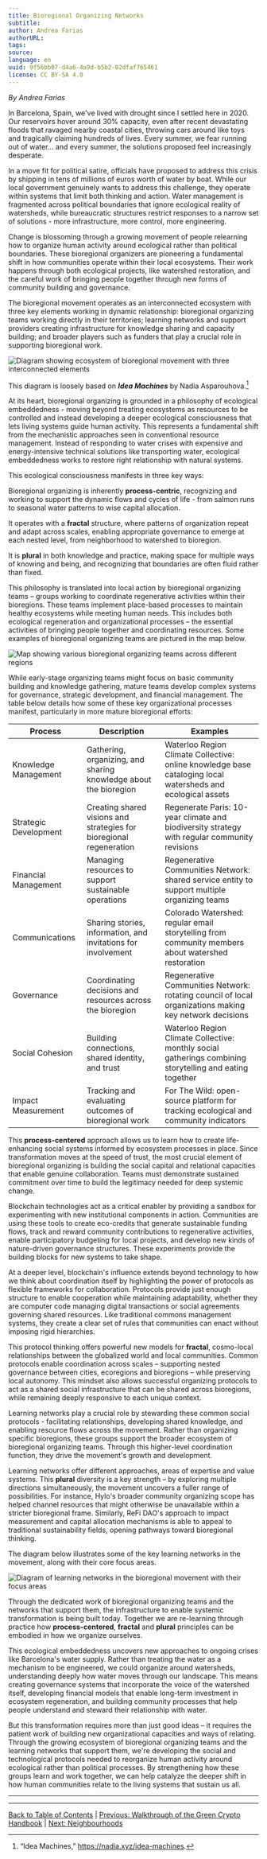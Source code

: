 ```yaml
---
title: Bioregional Organizing Networks
subtitle: 
author: Andrea Farias
authorURL: 
tags: 
source: 
language: en
uuid: 9f56bb07-d4a6-4a9d-b5b2-02dfaf765461
license: CC BY-SA 4.0
---
```

_By Andrea Farias_

In Barcelona, Spain, we've lived with drought since I settled here in 2020. Our reservoirs hover around 30% capacity, even after recent devastating floods that ravaged nearby coastal cities, throwing cars around like toys and tragically claiming hundreds of lives. Every summer, we fear running out of water... and every summer, the solutions proposed feel increasingly desperate.

In a move fit for political satire, officials have proposed to address this crisis by shipping in tens of millions of euros worth of water by boat. While our local government genuinely wants to address this challenge, they operate within systems that limit both thinking and action. Water management is fragmented across political boundaries that ignore ecological reality of watersheds, while bureaucratic structures restrict responses to a narrow set of solutions - more infrastructure, more control, more engineering.

Change is blossoming through a growing movement of people relearning how to organize human activity around ecological rather than political boundaries. These bioregional organizers are pioneering a fundamental shift in how communities operate within their local ecosystems. Their work happens through both ecological projects, like watershed restoration, and the careful work of bringing people together through new forms of community building and governance.

The bioregional movement operates as an interconnected ecosystem with three key elements working in dynamic relationship: bioregional organizing teams working directly in their territories; learning networks and support providers creating infrastructure for knowledge sharing and capacity building; and broader players such as funders that play a crucial role in supporting bioregional work.

![Diagram showing ecosystem of bioregional movement with three interconnected elements](https://i.imgur.com/yyyyyyy.png)

This diagram is loosely based on ***Idea Machines*** by Nadia Asparouhova.[^1]

At its heart, bioregional organizing is grounded in a philosophy of ecological embeddedness - moving beyond treating ecosystems as resources to be controlled and instead developing a deeper ecological consciousness that lets living systems guide human activity. This represents a fundamental shift from the mechanistic approaches seen in conventional resource management. Instead of responding to water crises with expensive and energy-intensive technical solutions like transporting water, ecological embeddedness works to restore right relationship with natural systems.

This ecological consciousness manifests in three key ways:

Bioregional organizing is inherently **process-centric**, recognizing and working to support the dynamic flows and cycles of life - from salmon runs to seasonal water patterns to wise capital allocation.

It operates with a **fractal** structure, where patterns of organization repeat and adapt across scales, enabling appropriate governance to emerge at each nested level, from neighborhood to watershed to bioregion.

It is **plural** in both knowledge and practice, making space for multiple ways of knowing and being, and recognizing that boundaries are often fluid rather than fixed.

This philosophy is translated into local action by bioregional organizing teams – groups working to coordinate regenerative activities within their bioregions. These teams implement place-based processes to maintain healthy ecosystems while meeting human needs. This includes both ecological regeneration and organizational processes – the essential activities of bringing people together and coordinating resources. Some examples of bioregional organizing teams are pictured in the map below.

![Map showing various bioregional organizing teams across different regions](https://i.imgur.com/zzzzzzz.png)

While early-stage organizing teams might focus on basic community building and knowledge gathering, mature teams develop complex systems for governance, strategic development, and financial management. The table below details how some of these key organizational processes manifest, particularly in more mature bioregional efforts:

|Process|Description|Examples|
|---|---|---|
|Knowledge Management|Gathering, organizing, and sharing knowledge about the bioregion|Waterloo Region Climate Collective: online knowledge base cataloging local watersheds and ecological assets|
|Strategic Development|Creating shared visions and strategies for bioregional regeneration|Regenerate Paris: 10-year climate and biodiversity strategy with regular community revisions|
|Financial Management|Managing resources to support sustainable operations|Regenerative Communities Network: shared service entity to support multiple organizing teams|
|Communications|Sharing stories, information, and invitations for involvement|Colorado Watershed: regular email storytelling from community members about watershed restoration|
|Governance|Coordinating decisions and resources across the bioregion|Regenerative Communities Network: rotating council of local organizations making key network decisions|
|Social Cohesion|Building connections, shared identity, and trust|Waterloo Region Climate Collective: monthly social gatherings combining storytelling and eating together|
|Impact Measurement|Tracking and evaluating outcomes of bioregional work|For The Wild: open-source platform for tracking ecological and community indicators|

This **process-centered** approach allows us to learn how to create life-enhancing social systems informed by ecosystem processes in place. Since transformation moves at the speed of trust, the most crucial element of bioregional organizing is building the social capital and relational capacities that enable genuine collaboration. Teams must demonstrate sustained commitment over time to build the legitimacy needed for deep systemic change.

Blockchain technologies act as a critical enabler by providing a sandbox for experimenting with new institutional components in action. Communities are using these tools to create eco-credits that generate sustainable funding flows, track and reward community contributions to regenerative activities, enable participatory budgeting for local projects, and develop new kinds of nature-driven governance structures. These experiments provide the building blocks for new systems to take shape.

At a deeper level, blockchain's influence extends beyond technology to how we think about coordination itself by highlighting the power of protocols as flexible frameworks for collaboration. Protocols provide just enough structure to enable cooperation while maintaining adaptability, whether they are computer code managing digital transactions or social agreements governing shared resources. Like traditional commons management systems, they create a clear set of rules that communities can enact without imposing rigid hierarchies.

This protocol thinking offers powerful new models for **fractal**, cosmo-local relationships between the globalized world and local communities. Common protocols enable coordination across scales – supporting nested governance between cities, ecoregions and bioregions – while preserving local autonomy. This mindset also allows successful organizing protocols to act as a shared social infrastructure that can be shared across bioregions, while remaining deeply responsive to each unique context.

Learning networks play a crucial role by stewarding these common social protocols - facilitating relationships, developing shared knowledge, and enabling resource flows across the movement. Rather than organizing specific bioregions, these groups support the broader ecosystem of bioregional organizing teams. Through this higher-level coordination function, they drive the movement's growth and development.

Learning networks offer different approaches, areas of expertise and value systems. This **plural** diversity is a key strength – by exploring multiple directions simultaneously, the movement uncovers a fuller range of possibilities. For instance, Hylo's broader community organizing scope has helped channel resources that might otherwise be unavailable within a stricter bioregional frame. Similarly, ReFi DAO's approach to impact measurement and capital allocation mechanisms is able to appeal to traditional sustainability fields, opening pathways toward bioregional thinking.

The diagram below illustrates some of the key learning networks in the movement, along with their core focus areas.

![Diagram of learning networks in the bioregional movement with their focus areas](https://i.imgur.com/wwwwwww.png)

Through the dedicated work of bioregional organizing teams and the networks that support them, the infrastructure to enable systemic transformation is being built today. Together we are re-learning through practice how **process-centered**, **fractal** and **plural** principles can be embodied in how we organize ourselves.

This ecological embeddedness uncovers new approaches to ongoing crises like Barcelona's water supply. Rather than treating the water as a mechanism to be engineered, we could organize around watersheds, understanding deeply how water moves through our landscape. This means creating governance systems that incorporate the voice of the watershed itself, developing financial models that enable long-term investment in ecosystem regeneration, and building community processes that help people understand and steward their relationship with water.

But this transformation requires more than just good ideas – it requires the patient work of building new organizational capacities and ways of relating. Through the growing ecosystem of bioregional organizing teams and the learning networks that support them, we're developing the social and technological protocols needed to reorganize human activity around ecological rather than political processes. By strengthening how these groups learn and work together, we can help catalyze the deeper shift in how human communities relate to the living systems that sustain us all.

---
[^1]: “Idea Machines,” https://nadia.xyz/idea-machines.
---

[Back to Table of Contents](ethereum-localism-book-toc.md) | [Previous: Walkthrough of the Green Crypto Handbook](ethereum-localism-book-green-crypto.md) | [Next: Neighbourhoods](ethereum-localism-book-neighbourhoods)